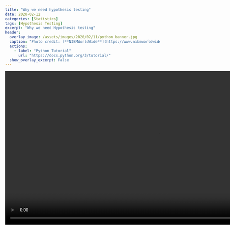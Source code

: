 ```yaml
---
title: "Why we need hypothesis testing"
date: 2020-02-12
categories: [Statistics]
tags: [Hypothesis Testing]
excerpt: "Why we need Hypothesis testing"
header:
  overlay_image: /assets/images/2020/02/11/python_banner.jpg
  caption: "Photo credit: [**NIBMWorldWide**](https://www.nibmworldwide.com/)"
  actions:
    - label: "Python Tutorial"
      url: "https://docs.python.org/3/tutorial/"
  show_overlay_excerpt: False
---
```


<video controls autoplay reload="none" style="width:1000px;">
<source src="/assets/files/2020/02/12/Why we need Hypothesis testing.mp4" type="video/mp4" />
</video>